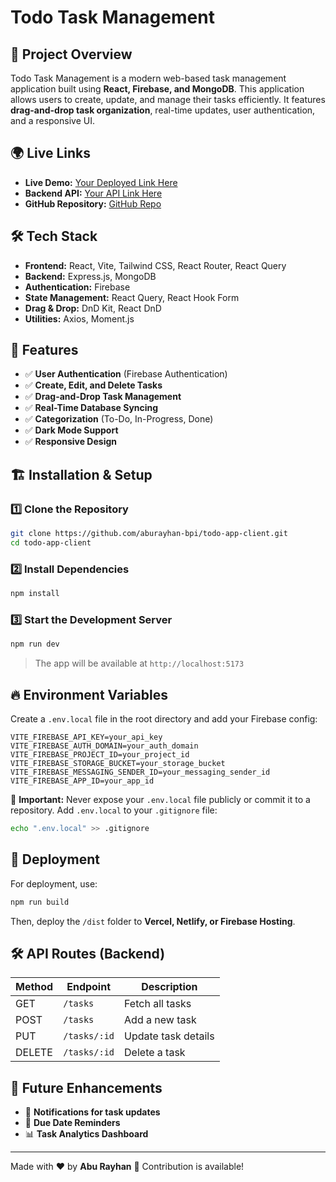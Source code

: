 # Todo Task Management

## 🚀 Project Overview
Todo Task Management is a modern web-based task management application built using **React, Firebase, and MongoDB**. This application allows users to create, update, and manage their tasks efficiently. It features **drag-and-drop task organization**, real-time updates, user authentication, and a responsive UI.

## 🌍 Live Links
- **Live Demo:** [Your Deployed Link Here](https://todo-task-management-53f91.web.app)
- **Backend API:** [Your API Link Here](https://todo-task-management-server-omega.vercel.app)
- **GitHub Repository:** [GitHub Repo](https://github.com/aburayhan-bpi/todo-app-server.git)

## 🛠 Tech Stack
- **Frontend:** React, Vite, Tailwind CSS, React Router, React Query
- **Backend:** Express.js, MongoDB
- **Authentication:** Firebase
- **State Management:** React Query, React Hook Form
- **Drag & Drop:** DnD Kit, React DnD
- **Utilities:** Axios, Moment.js

## 🎯 Features
- ✅ **User Authentication** (Firebase Authentication)
- ✅ **Create, Edit, and Delete Tasks**
- ✅ **Drag-and-Drop Task Management**
- ✅ **Real-Time Database Syncing**
- ✅ **Categorization** (To-Do, In-Progress, Done)
- ✅ **Dark Mode Support**
- ✅ **Responsive Design**

## 🏗 Installation & Setup

### 1️⃣ Clone the Repository
```sh
git clone https://github.com/aburayhan-bpi/todo-app-client.git
cd todo-app-client
```

### 2️⃣ Install Dependencies
```sh
npm install
```

### 3️⃣ Start the Development Server
```sh
npm run dev
```
> The app will be available at `http://localhost:5173`

## 🔥 Environment Variables
Create a `.env.local` file in the root directory and add your Firebase config:
```
VITE_FIREBASE_API_KEY=your_api_key
VITE_FIREBASE_AUTH_DOMAIN=your_auth_domain
VITE_FIREBASE_PROJECT_ID=your_project_id
VITE_FIREBASE_STORAGE_BUCKET=your_storage_bucket
VITE_FIREBASE_MESSAGING_SENDER_ID=your_messaging_sender_id
VITE_FIREBASE_APP_ID=your_app_id
```
🚨 **Important:** Never expose your `.env.local` file publicly or commit it to a repository. Add `.env.local` to your `.gitignore` file:
```sh
echo ".env.local" >> .gitignore
```

## 🚀 Deployment
For deployment, use:
```sh
npm run build
```
Then, deploy the `/dist` folder to **Vercel, Netlify, or Firebase Hosting**.

## 🛠 API Routes (Backend)
| Method | Endpoint | Description |
|--------|---------|-------------|
| GET | `/tasks` | Fetch all tasks |
| POST | `/tasks` | Add a new task |
| PUT | `/tasks/:id` | Update task details |
| DELETE | `/tasks/:id` | Delete a task |


## 🚧 Future Enhancements
- 🔄 **Notifications for task updates**
- 📅 **Due Date Reminders**
- 📊 **Task Analytics Dashboard**


---
Made with ❤️ by **Abu Rayhan** 🚀
Contribution is available!